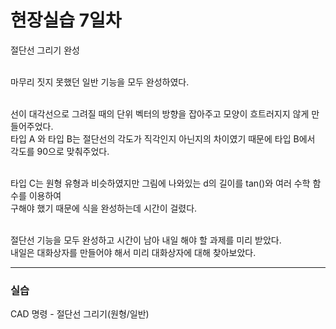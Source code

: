 <h1>현장실습 7일차</h1>

절단선 그리기 완성<br><br>

마무리 짓지 못했던 일반 기능을 모두 완성하였다. <br><br>

선이 대각선으로 그려질 때의 단위 벡터의 방향을 잡아주고 모양이 흐트러지지 않게 만들어주었다. <br>
타입 A 와 타입 B는 절단선의 각도가 직각인지 아닌지의 차이였기 때문에 타입 B에서 각도를 90으로 맞춰주었다. <br><br>

타입 C는 원형 유형과 비슷하였지만 그림에 나와있는 d의 길이를 tan()와 여러 수학 함수를 이용하여 <br>
구해야 했기 때문에 식을 완성하는데 시간이 걸렸다. <br><br>

절단선 기능을 모두 완성하고 시간이 남아 내일 해야 할 과제를 미리 받았다. <br>
내일은 대화상자를 만들어야 해서 미리 대화상자에 대해 찾아보았다. <br>

<hr>
<h3>실습</h3>
CAD 명령 - 절단선 그리기(원형/일반)
